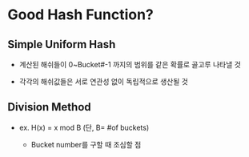 # Good Hash Function?

## Simple Uniform Hash
  - 계산된 해쉬들이 0~Bucket#-1 까지의 범위를 같은 확률로 골고루 나타낼 것
  
  - 각각의 해쉬값들은 서로 연관성 없이 독립적으로 생산될 것
  
## Division Method
  - ex. H(x) = x mod B (단, B= #of buckets)
  
    - Bucket number를 구할 때 조심할 점
